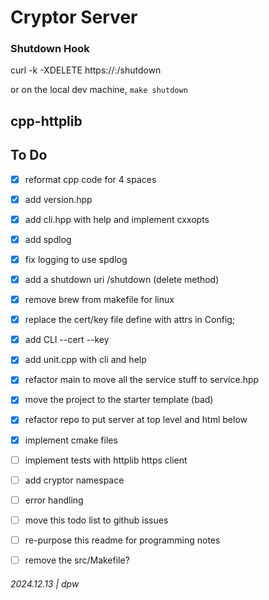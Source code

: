 # Cryptor Server


### Shutdown Hook

curl -k -XDELETE https://<host>:<port>/shutdown

or on the local dev machine, `make shutdown`

## cpp-httplib

## To Do

* [x] reformat cpp code for 4 spaces
* [x] add version.hpp
* [x] add cli.hpp with help and implement cxxopts
* [x] add spdlog 
* [x] fix logging to use spdlog
* [x] add a shutdown uri /shutdown (delete method)
* [x] remove brew from makefile for linux
* [x] replace the cert/key file define with attrs in Config; 
* [x] add CLI --cert <file> --key <file>
* [x] add unit.cpp with cli and help
* [x] refactor main to move all the service stuff to service.hpp
* [x] move the project to the starter template (bad)
* [x] refactor repo to put server at top level and html below
* [x] implement cmake files 
* [ ] implement tests with httplib https client
* [ ] add cryptor namespace
* [ ] error handling
* [ ] move this todo list to github issues
* [ ] re-purpose this readme for programming notes 
* [ ] remove the src/Makefile?


###### 2024.12.13 | dpw
